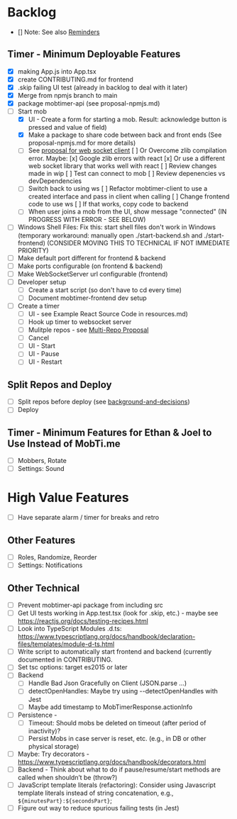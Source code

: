 # Backlog

- [] Note: See also [Reminders](./reminders.md)

## Timer - Minimum Deployable Features

- [x] making App.js into App.tsx
- [x] create CONTRIBUTING.md for frontend
- [x] .skip failing UI test (already in backlog to deal with it later)
- [x] Merge from npmjs branch to main
- [x] package mobtimer-api (see proposal-npmjs.md)
- [ ] Start mob
  - [x] UI - Create a form for starting a mob. Result: acknowledge button is pressed and value of field)
  - [x] Make a package to share code between back and front ends (See proposal-npmjs.md for more details)
  - [ ] See [proposal for web socket client](.\proposal-websocketclient.md)
        [ ] Or Overcome zlib compilation error. Maybe:
        [x] Google zlib errors with react
        [x] Or use a different web socket library that works well with react
        [ ] Review changes made in wip
        [ ] Test can connect to mob
        [ ] Review depenencies vs devDependencies
  - [ ] Switch back to using ws
        [ ] Refactor mobtimer-client to use a created interface and pass in client when calling
        [ ] Change frontend code to use ws
        [ ] If that works, copy code to backend
  - [ ] When user joins a mob from the UI, show message "connected" (IN PROGRESS WITH ERROR - SEE BELOW)
- [ ] Windows Shell Files: Fix this: start shell files don't work in Windows (temporary workaround: manually open ./start-backend.sh and ./start-frontend)
      (CONSIDER MOVING THIS TO TECHNICAL IF NOT IMMEDIATE PRIORITY)
- [ ] Make default port different for frontend & backend
- [ ] Make ports configurable (on frontend & backend)
- [ ] Make WebSocketServer url configurable (frontend)
- [ ] Developer setup
  - [ ] Create a start script (so don't have to cd every time)
  - [ ] Document mobtimer-frontend dev setup
- [ ] Create a timer
  - [ ] UI - see Example React Source Code in resources.md)
  - [ ] Hook up timer to websocket server
  - [ ] Mulitple repos - see [Multi-Repo Proposal](./proposal-multiple-repos.md)
  - [ ] Cancel
  - [ ] UI - Start
  - [ ] UI - Pause
  - [ ] UI - Restart

## Split Repos and Deploy

- [ ] Split repos before deploy (see [background-and-decisions](./background-and-decisions.md))
- [ ] Deploy

## Timer - Minimum Features for Ethan & Joel to Use Instead of MobTi.me

- [ ] Mobbers, Rotate
- [ ] Settings: Sound

# High Value Features

- [ ] Have separate alarm / timer for breaks and retro

## Other Features

- [ ] Roles, Randomize, Reorder
- [ ] Settings: Notifications

## Other Technical

- [ ] Prevent mobtimer-api package from including src
- [ ] Get UI tests working in App.test.tsx (look for .skip, etc.) - maybe see https://reactjs.org/docs/testing-recipes.html
- [ ] Look into TypeScript Modules .d.ts: https://www.typescriptlang.org/docs/handbook/declaration-files/templates/module-d-ts.html
- [ ] Write script to automatically start frontend and backend (currently documented in CONTRIBUTING.
- [ ] Set tsc options: target es2015 or later
- [ ] Backend
  - [ ] Handle Bad Json Gracefully on Client (JSON.parse …)
  - [ ] detectOpenHandles: Maybe try using --detectOpenHandles with Jest
  - [ ] Maybe add timestamp to MobTimerResponse.actionInfo
- [ ] Persistence -
  - [ ] Timeout: Should mobs be deleted on timeout (after period of inactivity)?
  - [ ] Persist Mobs in case server is reset, etc. (e.g., in DB or other physical storage)
- [ ] Maybe: Try decorators - https://www.typescriptlang.org/docs/handbook/decorators.html
- [ ] Backend - Think about what to do if pause/resume/start methods are called when shouldn’t be (throw?)
- [ ] JavaScript template literals (refactoring): Consider using Javascript template literals instead of string concatenation, e.g., `${minutesPart}:${secondsPart}`;
- [ ] Figure out way to reduce spurious failing tests (in Jest)
